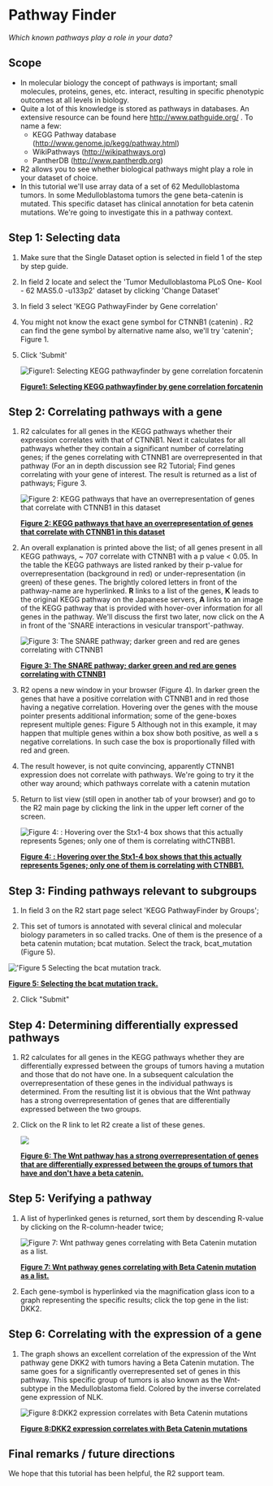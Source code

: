 <a id="pathway_finder"> </a>


Pathway Finder
==============



*Which known pathways play a role in your data?*



Scope
-----

-   In molecular biology the concept of pathways is important; small
    molecules, proteins, genes, etc. interact, resulting in specific
    phenotypic outcomes at all levels in biology.
-   Quite a lot of this knowledge is stored as pathways in databases. An
    extensive resource can be found here
    [](http://www.pathguide.org/)<http://www.pathguide.org/> .
    To name a few:
    -   KEGG Pathway database
        ([](http://www.genome.jp/kegg/pathway.html)<http://www.genome.jp/kegg/pathway.html>)
    -   WikiPathways
        ([](http://wikipathways.org/)<http://wikipathways.org>)
    -   PantherDB
        ([](http://www.pantherdb.org)<http://www.pantherdb.org>)
-   R2 allows you to see whether biological pathways might play a role
    in your dataset of choice.
-   In this tutorial we'll use array data of a set of 62
    Medulloblastoma tumors. In some Medulloblastoma tumors the gene
    beta-catenin is mutated. This specific dataset has clinical
    annotation for beta catenin mutations. We're going to investigate
    this in a pathway context.





Step 1: Selecting data
---------------

1.  Make sure that the Single Dataset option is selected in field 1 of
    the step by step guide.
2.  In field 2 locate and select the 'Tumor Medulloblastoma PLoS One-
    Kool - 62 MAS5.0 -u133p2' dataset by clicking 'Change Dataset'
3.  In field 3 select 'KEGG PathwayFinder by Gene correlation'
4.  You might not know the exact gene symbol for CTNNB1 (catenin) . R2 can
    find the gene symbol by alternative name also, we'll try 'catenin';
    Figure 1.
5.  Click 'Submit'

	![](_static/images/pathwayfinder/Pathway_menu1a.png "Figure1: Selecting KEGG pathwayfinder by gene correlation forcatenin")
	
	[**Figure1: Selecting KEGG pathwayfinder by gene correlation forcatenin**](_static/images/pathwayfinder/Pathway_menu1a.png)






Step 2: Correlating pathways with a gene
---------------

1.  R2 calculates for all genes in the KEGG pathways whether their
    expression correlates with that of CTNNB1. Next it calculates for
    all pathways whether they contain a significant number of
    correlating genes; if the genes correlating with CTNNB1 are
    overrepresented in that pathway (For an in depth discussion see R2
    Tutorial; Find genes correlating with your gene of interest. The
    result is returned as a list of pathways; Figure 3.
    
	![](_static/images/pathwayfinder/Pathway_Kegg1a.png "Figure    2: KEGG pathways that have an overrepresentation of genes that    correlate with CTNNB1 in this    dataset")
	
	[**Figure    2: KEGG pathways that have an overrepresentation of genes that    correlate with CTNNB1 in this    dataset**](_static/images/pathwayfinder/Pathway_Kegg1a.png)
	
2.  An overall explanation is printed above the list; of all genes
    present in all KEGG pathways, \~ 707 correlate with CTNNB1 with a p
    value < 0.05. In the table the KEGG pathways are listed ranked by
    their p-value for overrepresentation (background in red) or
    under-representation (in green) of these genes. The brightly colored
    letters in front of the pathway-name are hyperlinked. **R** links to
    a list of the genes, **K** leads to the original KEGG pathway on the
    Japanese servers, **A** links to an image of the KEGG pathway that
    is provided with hover-over information for all genes in
    the pathway. We'll discuss the first two later, now click on the A
    in front of the 'SNARE interactions in vesicular transport'-pathway.
    
	![](_static/images/pathwayfinder/Pathway_SNARE.png "Figure    3: The SNARE pathway; darker green and red are genes correlating    with CTNNB1")
	
	[**Figure    3: The SNARE pathway; darker green and red are genes correlating    with CTNNB1**](_static/images/pathwayfinder/Pathway_SNARE.png)
	
3.  R2 opens a new window in your browser (Figure 4). In darker green
    the genes that have a positive correlation with CTNNB1 and in red
    those having a negative correlation. Hovering over the genes with
    the mouse pointer presents additional information; some of the
    gene-boxes represent multiple genes: Figure 5 Although not in this
    example, it may happen that multiple genes within a box show both
    positive, as well a s negative correlations. In such case the box is
    proportionally filled with red and green.
4.  The result however, is not quite convincing, apparently CTNNB1
    expression does not correlate with pathways. We're going to try it
    the other way around; which pathways correlate with a catenin
    mutation
5.  Return to list view (still open in another tab of your browser) and
    go to the R2 main page by clicking the link in the upper left corner
    of the screen.

	![](_static/images/pathwayfinder/Pathway_Zoom.png "Figure 4: : Hovering over the Stx1-4 box shows that this actually represents 5genes; only one of them is correlating withCTNBB1.")
	
	[**Figure 4: : Hovering over the Stx1-4 box shows that this actually represents 5genes; only one of them is correlating with CTNBB1.**](_static/images/pathwayfinder/Pathway_Zoom.png)
	




Step 3: Finding pathways relevant to subgroups
---------------

1.  In field 3 on the R2 start page select 'KEGG PathwayFinder by
    Groups';
    
    
1.  This set of tumors is annotated with several clinical and molecular
    biology parameters in so called tracks. One of them is the presence
    of a beta catenin mutation; bcat mutation. Select the track, bcat_mutation (Figure 5).

    
   ![](_static/images/pathwayfinder/Pathway_groupselect.png "'Figure 5 Selecting the bcat    mutation track.")
	
   [**Figure    5: Selecting the bcat    mutation track.**](_static/images/pathwayfinder/Pathway_groupselect.png)
	
2.  Click "Submit"




Step 4: Determining differentially expressed pathways
---------------

1.  R2 calculates for all genes in the KEGG pathways whether they are
    differentially expressed between the groups of tumors having a
    mutation and those that do not have one. In a subsequent calculation
    the overrepresentation of these genes in the individual pathways
    is determined. From the resulting list it is obvious that the Wnt
    pathway has a strong overrepresentation of genes that are
    differentially expressed between the two groups. 
2.  Click on the R link to let R2 create a list of these genes.

	![](_static/images/pathwayfinder/Pathway_Wnt1a.png)
	
	[**Figure 6: The Wnt pathway has a strong overrepresentation of genes that are differentially expressed between the groups of  	tumors that have and don't have a beta catenin.**](_static/images/pathwayfinder/Pathway_Wnt1a.png)




Step 5: Verifying a pathway
---------------

1.  A list of hyperlinked genes is returned, sort them by descending
    R-value by clicking on the R-column-header twice;
 
	![](_static/images/pathwayfinder/Pathway_correlate1a.png "Figure    7: Wnt pathway genes correlating with Beta Catenin mutation as    a list.")
	
	[**Figure    7: Wnt pathway genes correlating with Beta Catenin mutation as    a list.**](_static/images/pathwayfinder/Pathway_correlate1a.png)
	
2.  Each gene-symbol is hyperlinked via the magnification glass icon to a graph representing the specific
    results; click the top gene in the list: DKK2.


Step 6: Correlating with the expression of a gene
---------------

1.  The graph shows an excellent correlation of the expression of the
    Wnt pathway gene DKK2  with tumors having a Beta Catenin mutation.
    The same goes for a significantly overrepresented set of genes in
    this pathway. This specific group of tumors is also known as the
    Wnt-subtype in the Medulloblastoma field. Colored by the inverse correlated gene expression of NLK.

	![](_static/images/pathwayfinder/Pathway_DKK2.png "Figure 8:DKK2 expression correlates with Beta Catenin mutations")
	
	[**Figure 8:DKK2  expression correlates with Beta Catenin mutations**](_static/images/pathwayfinder/Pathway_DKK2.png)
	





Final remarks / future directions
---------------------------------

We hope that this tutorial has been helpful, the R2 support team.




